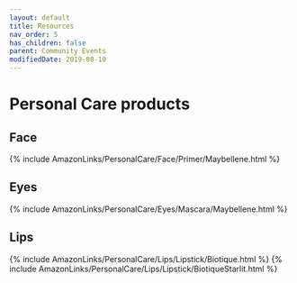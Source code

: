 ```yaml
---
layout: default
title: Resources
nav_order: 5
has_children: false
parent: Community Events
modifiedDate: 2019-08-10
---
```

# Personal Care products

## Face
{% include AmazonLinks/PersonalCare/Face/Primer/Maybellene.html %}

## Eyes
{% include AmazonLinks/PersonalCare/Eyes/Mascara/Maybellene.html %}

## Lips
{% include AmazonLinks/PersonalCare/Lips/Lipstick/Biotique.html %}
{% include AmazonLinks/PersonalCare/Lips/Lipstick/BiotiqueStarlit.html %}

